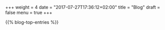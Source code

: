 +++
weight = 4
date = "2017-07-27T17:36:12+02:00"
title = "Blog"
draft = false
menu = true
+++

{{% blog-top-entries %}}